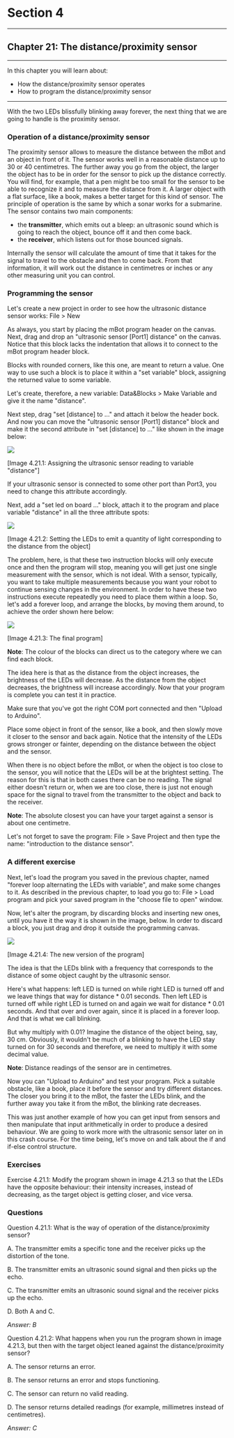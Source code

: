 # Section 4

---

## Chapter 21: The distance/proximity sensor

---

In this chapter you will learn about:

* How the distance/proximity sensor operates
* How to program the distance/proximity sensor

---

With the two LEDs blissfully blinking away forever, the next thing that we are going to handle is the proximity sensor.

### Operation of a distance/proximity sensor

The proximity sensor allows to measure the distance between the mBot and an object in front of it. The sensor works well in a reasonable distance up to 30 or 40 centimetres. The further away you go from the object, the larger the object has to be in order for the sensor to pick up the distance correctly. You will find, for example, that a pen might be too small for the sensor to be able to recognize it and to measure the distance from it. A larger object with a flat surface, like a book, makes a better target for this kind of sensor. The principle of operation is the same by which a sonar works for a submarine. The sensor contains two main components:

* the **transmitter**, which emits out a bleep: an ultrasonic sound which is going to reach the object, bounce off it and then come back.
* the **receiver**, which listens out for those bounced signals.

Internally the sensor will calculate the amount of time that it takes for the signal to travel to the obstacle and then to come back. From that information, it will work out the distance in centimetres or inches or any other measuring unit you can control.

### Programming the sensor

Let's create a new project in order to see how the ultrasonic distance sensor works: File &gt; New

As always, you start by placing the mBot program header on the canvas. Next, drag and drop an "ultrasonic sensor \[Port1\] distance" on the canvas. Notice that this block lacks the indentation that allows it to connect to the mBot program header block.

Blocks with rounded corners, like this one, are meant to return a value. One way to use such a block is to place it within a "set variable" block, assigning the returned value to some variable.

Let's create, therefore, a new variable: Data&Blocks &gt; Make Variable and give it the name "distance".

Next step, drag "set \[distance\] to ..." and attach it below the header bock. And now you can move the "ultrasonic sensor \[Port1\] distance" block and make it the second attribute in "set \[distance\] to ..." like shown in the image below:

![](/assets/Img.4.21.1.jpg)

\[Image 4.21.1: Assigning the ultrasonic sensor reading to variable "distance"\]

If your ultrasonic sensor is connected to some other port than Port3, you need to change this attribute accordingly.

Next, add a "set led on board ..." block, attach it to the program and place variable "distance" in all the three attribute spots:

![](/assets/Img.4.21.2.jpg)

\[Image 4.21.2: Setting the LEDs to emit a quantity of light corresponding to the distance from the object\]

Τhe problem, here, is that these two instruction blocks will only execute once and then the program will stop, meaning you will get just one single measurement with the sensor, which is not ideal. With a sensor, typically, you want to take multiple measurements because you want your robot to continue sensing changes in the environment. In order to have these two instructions execute repeatedly you need to place them within a loop. So, let's add a forever loop, and arrange the blocks, by moving them around, to achieve the order shown here below:

![](/assets/Img.4.21.3.jpg)

\[Image 4.21.3: The final program\]

**Note**: The colour of the blocks can direct us to the category where we can find each block.

The idea here is that as the distance from the object increases, the brightness of the LEDs will decrease. As the distance from the object decreases, the brightness will increase accordingly. Now that your program is complete you can test it in practice.

Make sure that you've got the right COM port connected and then "Upload to Arduino".

Place some object in front of the sensor, like a book, and then slowly move it closer to the sensor and back again. Notice that the intensity of the LEDs grows stronger or fainter, depending on the distance between the object and the sensor.

When there is no object before the mBot, or when the object is too close to the sensor, you will notice that the LEDs will be at the brightest setting. The reason for this is that in both cases there can be no reading. The signal either doesn't return or, when we are too close, there is just not enough space for the signal to travel from the transmitter to the object and back to the receiver.

**Note**: The absolute closest you can have your target against a sensor is about one centimetre.

Let's not forget to save the program: File &gt; Save Project and then type the name: "introduction to the distance sensor".

### A different exercise

Next, let's load the program you saved in the previous chapter, named "forever loop alternating the LEDs with variable", and make some changes to it. As described in the previous chapter, to load you go to: File &gt; Load program and pick your saved program in the "choose file to open" window.

Now, let's alter the program, by discarding blocks and inserting new ones, until you have it the way it is shown in the image, below. In order to discard a block, you just drag and drop it outside the programming canvas.

![](/assets/Img.4.21.4.jpg)

\[Image 4.21.4: The new version of the program\]

The idea is that the LEDs blink with a frequency that corresponds to the distance of some object caught by the ultrasonic sensor.

Here's what happens: left LED is turned on while right LED is turned off and we leave things that way for distance \* 0.01 seconds. Then left LED is turned off while right LED is turned on and again we wait for distance \* 0.01 seconds. And that over and over again, since it is placed in a forever loop. And that is what we call blinking.

But why multiply with 0.01? Imagine the distance of the object being, say, 30 cm. Obviously, it wouldn't be much of a blinking to have the LED stay turned on for 30 seconds and therefore, we need to multiply it with some decimal value.

**Note**: Distance readings of the sensor are in centimetres.

Now you can "Upload to Arduino" and test your program. Pick a suitable obstacle, like a book, place it before the sensor and try different distances. The closer you bring it to the mBot, the faster the LEDs blink, and the further away you take it from the mBot, the blinking rate decreases.

This was just another example of how you can get input from sensors and then manipulate that input arithmetically in order to produce a desired behaviour. We are going to work more with the ultrasonic sensor later on in this crash course. For the time being, let's move on and talk about the if and if-else control structure.

### Exercises

Exercise 4.21.1: Modify the program shown in image 4.21.3 so that the LEDs have the opposite behaviour: their intensity increases, instead of decreasing, as the target object is getting closer, and vice versa.

### Questions

Question 4.21.1: What is the way of operation of the distance/proximity sensor?

A. The transmitter emits a specific tone and the receiver picks up the distortion of the tone.

B. The transmitter emits an ultrasonic sound signal and then picks up the echo.

C. The transmitter emits an ultrasonic sound signal and the receiver picks up the echo.

D. Both A and C.

_Answer: B_

Question 4.21.2: What happens when you run the program shown in image 4.21.3, but then with the target object leaned against the distance/proximity sensor?

A. The sensor returns an error.

B. The sensor returns an error and stops functioning.

C. The sensor can return no valid reading.

D. The sensor returns detailed readings \(for example, millimetres instead of centimetres\).

_Answer: C_

